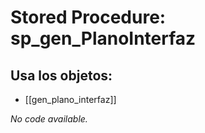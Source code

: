 # Stored Procedure: sp_gen_PlanoInterfaz

## Usa los objetos:
- [[gen_plano_interfaz]]

*No code available.*
